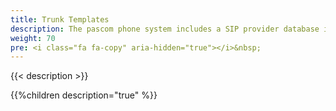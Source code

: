 ```yaml
---
title: Trunk Templates
description: The pascom phone system includes a SIP provider database including a number of templates for creating SIP, analog and ISDN trunks. These templates are designed to support admins with the trunk setup and automatically add the appropriate call rules.
weight: 70
pre: <i class="fa fa-copy" aria-hidden="true"></i>&nbsp;
---
```


{{< description >}}
 
{{%children description="true" %}}